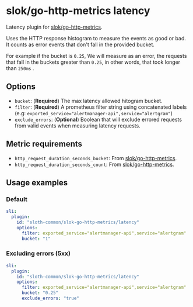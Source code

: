 # slok/go-http-metrics latency

Latency plugin for [slok/go-http-metrics].

Uses the HTTP response histogram to measure the events as good or bad. It counts as error events that don't fall in the provided bucket.

For example if the bucket is `0.25`, We will measure as an error, the requests that fall in the buckets greater than `0.25`, in other words, that took longer than `250ms` .

## Options

- `bucket`: (**Required**) The max latency allowed hitogram bucket.
- `filter`: (**Required**) A prometheus filter string using concatenated labels (e.g: `exported_service="alertmanager-api",service="alertgram"`)
- `exclude_errors`: (**Optional**) Boolean that will exclude errored requests from valid events when measuring latency requests.

## Metric requirements

- `http_request_duration_seconds_bucket`: From [slok/go-http-metrics].
- `http_request_duration_seconds_count`: From [slok/go-http-metrics].

## Usage examples

### Default

```yaml
sli:
  plugin:
    id: "sloth-common/slok-go-http-metrics/latency"
    options:
      filter: exported_service="alertmanager-api",service="alertgram"
      bucket: "1"
```

### Excluding errors (5xx)

```yaml
sli:
  plugin:
    id: "sloth-common/slok-go-http-metrics/latency"
    options:
      filter: exported_service="alertmanager-api",service="alertgram"
      bucket: "0.25"
      exclude_errors: "true"
```

[slok/go-http-metrics]: https://github.com/slok/go-http-metrics
